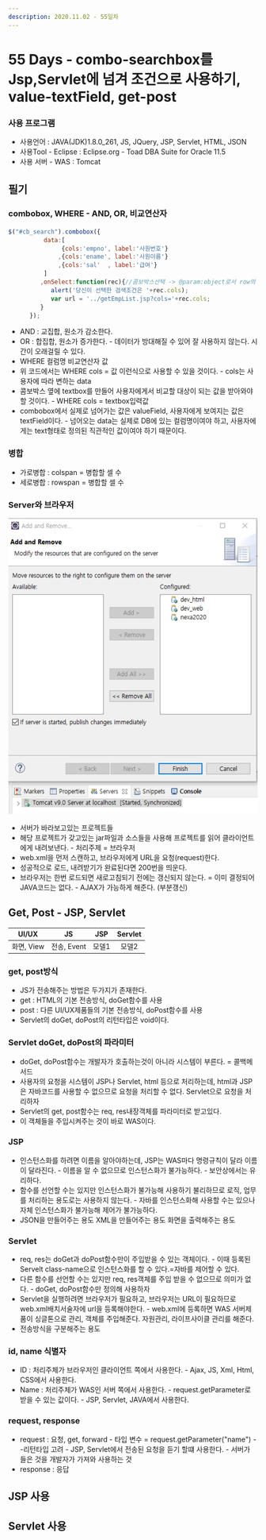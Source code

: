 ```yaml
---
description: 2020.11.02 - 55일차
---
```


# 55 Days - combo-searchbox를 Jsp,Servlet에 넘겨 조건으로 사용하기, value-textField, get-post

### 사용 프로그램

* 사용언어 : JAVA\(JDK\)1.8.0\_261, JS, JQuery, JSP, Servlet, HTML, JSON
* 사용Tool  - Eclipse : Eclipse.org - Toad DBA Suite for Oracle 11.5
* 사용 서버 - WAS : Tomcat

## 필기

### combobox, WHERE - AND, OR, 비교연산자

```javascript
$("#cb_search").combobox({
		  data:[
			   {cols:'empno', label:'사원번호'}
			  ,{cols:'ename', label:'사원이름'}
			  ,{cols:'sal'  , label:'급여'}
		  ]
	  	 ,onSelect:function(rec){//콤보박스선택 -> @param:object로서 row의 주소번지를 가짐. row.empno, row.ename
	  		alert('당신이 선택한 검색조건은 '+rec.cols);
			var url = '../getEmpList.jsp?cols='+rec.cols;
	  	 }
	  });
```

* AND : 교집합, 원소가 감소한다.
* OR    : 합집합, 원소가 증가한다. - 데이터가 방대해질 수 있어 잘 사용하지 않는다. 시간이 오래걸릴 수 있다.
* WHERE 컬럼명 비교연산자 값
* 위 코드에서는 WHERE cols = 값 이런식으로 사용할 수 있을 것이다. - cols는 사용자에 따라 변하는 data
* 콤보박스 옆에 textbox를 만들어 사용자에게서 비교할 대상이 되는 값을 받아와야 할 것이다. - WHERE cols = textbox입력값
* combobox에서 실제로 넘어가는 값은 valueField, 사용자에게 보여지는 값은 textField이다. - 넘어오는 data는 실제로 DB에 있는 컬럼명이여야 하고, 사용자에게는 text형태로 정의된 직관적인 값이여야 하기 때문이다.

### 병합

* 가로병합 : colspan = 병합할 셀 수
* 세로병합 : rowspan = 병합할 셀 수

### Server와 브라우저

![](../.gitbook/assets/1%20%2856%29.png)

* 서버가 바라보고있는 프로젝트들
* 해당 프로젝트가 갖고있는 jar파일과 소스들을 사용해 프로젝트를 읽어 클라이언트에게 내려보낸다. - 처리주제 = 브라우저
* web.xml을 먼저 스캔하고, 브라우저에게 URL을 요청\(request\)한다.
* 성공적으로 로드, 내려받기가 완료된다면 200번을 띄운다.
* 브라우저는 한번 로드되면 새로고침되기 전에는 갱신되지 않는다. = 이미 결정되어 JAVA코드는 없다. - AJAX가 가능하게 해준다. \(부분갱신\)

## Get, Post - JSP, Servlet

| UI/UX | JS | JSP | Servlet |
| :---: | :---: | :---: | :---: |
| 화면, View | 전송, Event | 모델1 | 모델2 |

### get, post방식

* JS가 전송해주는 방법은 두가지가 존재한다.
* get : HTML의 기본 전송방식, doGet함수를 사용
* post : 다른 UI/UX제품들의 기본 전송방식, doPost함수를 사용
* Servlet의 doGet, doPost의 리턴타입은 void이다.

### Servlet doGet, doPost의 파라미터

* doGet, doPost함수는 개발자가 호출하는것이 아니라 시스템이 부른다. = 콜백메서드
* 사용자의 요청을 시스템이 JSP나 Servlet, html 등으로 처리하는데, html과 JSP은 자바코드를 사용할 수 없으므로 요청을 처리할 수 없다.  Servlet으로 요청을 처리하자
* Servlet의 get, post함수는 req, res내장객체를 파라미터로 받고있다.
* 이 객체들을 주입시켜주는 것이 바로 WAS이다.

### JSP

* 인스턴스화를 하려면 이름을 알아야하는데, JSP는 WAS마다 명령규칙이 달라 이름이 달라진다. -  이름을 알 수 없으므로 인스턴스화가 불가능하다. - 보안상에서는 유리하다.
* 함수를 선언할 수는 있지만 인스턴스화가 불가능해 사용하기 불리하므로 로직, 업무를 처리하는 용도로는 사용하지 않는다. - 자바를 인스턴스화해 사용할 수는 있으나 자체 인스턴스화가 불가능해 제어가 불가능하다.
* JSON을 만들어주는 용도 XML을 만들어주는 용도 화면을 출력해주는 용도

### Servlet

* req, res는 doGet과 doPost함수만이 주입받을 수 있는 객체이다. - 이때 등록된 Servelt class-name으로 인스턴스화를 할 수 있다.=자바를 제어할 수 있다.
* 다른 함수를 선언할 수는 있지만 req, res객체를 주입 받을 수 없으므로 의미가 없다. - doGet, doPost함수만 정의해 사용하자
* Servlet을 실행하려면 브라우저가 필요하고, 브라우저는 URL이 필요하므로 web.xml배치서술자에 url을 등록해야한다. - web.xml에 등록하면 WAS 서버제품이 싱글톤으로 관리, 객체를 주입해준다.    자원관리, 라이프사이클 관리를 해준다.
* 전송방식을 구분해주는 용도

### id, name 식별자

* ID : 처리주체가 브라우저인 클라이언트 쪽에서 사용한다. - Ajax, JS, Xml, Html, CSS에서 사용한다.
* Name : 처리주체가 WAS인 서버 쪽에서 사용한다. - request.getParameter로 받을 수 있는 값이다. - JSP, Servlet, JAVA에서 사용한다.

### request, response

* request : 요청, get, forward - 타입 변수 = request.getParameter\("name"\) --리턴타입 고려 - JSP, Servlet에서 전송된 요청을 듣기 할떄 사용한다. - 서버가 들은 것을 개발자가 가져와 사용하는 것
* response : 응답

## JSP 사용

## Servlet 사용

